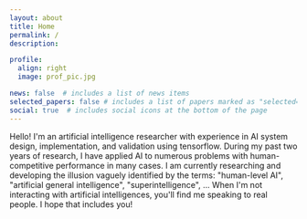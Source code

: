```yaml
---
layout: about
title: Home
permalink: /
description: 

profile:
  align: right
  image: prof_pic.jpg

news: false  # includes a list of news items
selected_papers: false # includes a list of papers marked as "selected={true}"
social: true  # includes social icons at the bottom of the page
---
```


Hello! I'm an artificial intelligence researcher with experience in AI system design, implementation, and validation using tensorflow. During my past two years of research, I have applied AI to numerous problems with human-competitive performance in many cases. I am currently researching and developing the illusion vaguely identified by the terms: "human-level AI", "artificial general intelligence", "superintelligence", ... When I'm not interacting with artificial intelligences, you'll find me speaking to real people. I hope that includes you! 